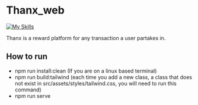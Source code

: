 # Thanx_web

[![My Skills](https://skillicons.dev/icons?i=vue,js,tailwind)](https://skillicons.dev)

Thanx is a reward platform for any transaction a user partakes in.

## How to run
* npm run install:clean (If you are on a linux based terminal)
* npm run build:tailwind  (each time you add a new class, a class that does not exist in src/assets/styles/tailwind.css, you will need to run this command)
* npm run serve
